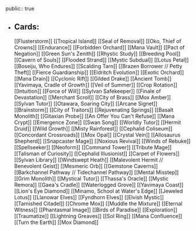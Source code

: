 public:: true
- ## Cards:
	[[Flusterstorm]]
	[[Tropical Island]]
	[[Seal of Removal]]
	[[Oko, Thief of Crowns]]
	[[Endurance]]
	[[Forbidden Orchard]]
	[[Mana Vault]]
	[[Pact of Negation]]
	[[Green Sun's Zenith]]
	[[Rhystic Study]]
	[[Breeding Pool]]
	[[Cavern of Souls]]
	[[Flooded Strand]]
	[[Mystic Subdual]]
	[[Lotus Petal]]
	[[Boseiju, Who Endures]]
	[[Scalding Tarn]]
	[[Brazen Borrower // Petty Theft]]
	[[Fierce Guardianship]]
	[[Eldritch Evolution]]
	[[Exotic Orchard]]
	[[Mana Drain]]
	[[Cyclonic Rift]]
	[[Gilded Drake]]
	[[Ancient Tomb]]
	[[Yavimaya, Cradle of Growth]]
	[[Veil of Summer]]
	[[Crop Rotation]]
	[[Intuition]]
	[[Force of Will]]
	[[Sylvan Safekeeper]]
	[[Finale of Devastation]]
	[[Merchant Scroll]]
	[[City of Brass]]
	[[Mox Amber]]
	[[Sylvan Tutor]]
	[[Otawara, Soaring City]]
	[[Arcane Signet]]
	[[Brainstorm]]
	[[City of Traitors]]
	[[Rejuvenating Springs]]
	[[Basalt Monolith]]
	[[Gitaxian Probe]]
	[[An Offer You Can't Refuse]]
	[[Mana Crypt]]
	[[Emergence Zone]]
	[[Swan Song]]
	[[Worldly Tutor]]
	[[Hermit Druid]]
	[[Wild Growth]]
	[[Misty Rainforest]]
	[[Cephalid Coliseum]]
	[[Concordant Crossroads]]
	[[Mox Opal]]
	[[Crystal Vein]]
	[[Allosaurus Shepherd]]
	[[Snapcaster Mage]]
	[[Noxious Revival]]
	[[Winds of Rebuke]]
	[[Spellseeker]]
	[[Neoform]]
	[[Command Tower]]
	[[Tribute Mage]]
	[[Talisman of Curiosity]]
	[[Cephalid Illusionist]]
	[[Carpet of Flowers]]
	[[Sylvan Library]]
	[[Windswept Heath]]
	[[Malevolent Hermit // Benevolent Geist]]
	[[Mesmeric Orb]]
	[[Gemstone Caverns]]
	[[Barkchannel Pathway // Tidechannel Pathway]]
	[[Mental Misstep]]
	[[Grim Monolith]]
	[[Mystical Tutor]]
	[[Thassa's Oracle]]
	[[Mystic Remora]]
	[[Gaea's Cradle]]
	[[Waterlogged Grove]]
	[[Yavimaya Coast]]
	[[Lion's Eye Diamond]]
	[[Minamo, School at Water's Edge]]
	[[Jeweled Lotus]]
	[[Llanowar Elves]]
	[[Fyndhorn Elves]]
	[[Elvish Mystic]]
	[[Tarnished Citadel]]
	[[Chrome Mox]]
	[[Muddle the Mixture]]
	[[Eternal Witness]]
	[[Phantasmal Image]]
	[[Birds of Paradise]]
	[[Exploration]]
	[[Traumatize]]
	[[Lightning Greaves]]
	[[Sol Ring]]
	[[Mana Confluence]]
	[[Turn the Earth]]
	[[Mox Diamond]]
